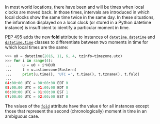In most world locations, there have been and will be times when local clocks are moved back. In those times, intervals are introduced in which local clocks show the same time twice in the same day. In these situations, the information displayed on a local clock (or stored in a Python datetime instance) is insufficient to identify a particular moment in time.

[PEP 495](https://www.python.org/dev/peps/pep-0495) adds the new **fold** attribute to instances of [`datetime.datetime`](https://docs.python.org/library/datetime.html#datetime.datetime "datetime.datetime") and [`datetime.time`](https://docs.python.org/library/datetime.html#datetime.time "datetime.time") classes to differentiate between two moments in time for which local times are the same:
    
```python    
>>> u0 = datetime(2016, 11, 6, 4, tzinfo=timezone.utc)
>>> for i in range(4):
...     u = u0 + i*HOUR
...     t = u.astimezone(Eastern)
...     print(u.time(), 'UTC =', t.time(), t.tzname(), t.fold)
...
04:00:00 UTC = 00:00:00 EDT 0
05:00:00 UTC = 01:00:00 EDT 0
06:00:00 UTC = 01:00:00 EST 1
07:00:00 UTC = 02:00:00 EST 0
```    

The values of the [`fold`](https://docs.python.org/library/datetime.html#datetime.datetime.fold "datetime.datetime.fold") attribute have the value `0` for all instances except those that represent the second (chronologically) moment in time in an ambiguous case.

